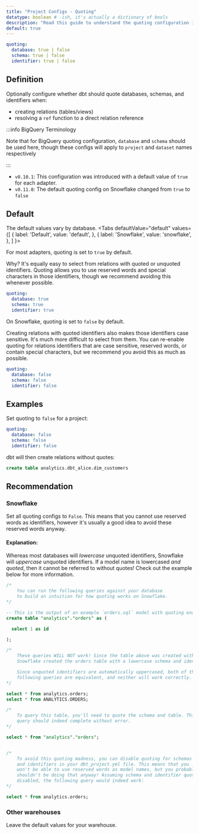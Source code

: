 ```yaml
---
title: "Project Configs - Quoting"
datatype: boolean # -ish, it's actually a dictionary of bools
description: "Read this guide to understand the quoting configuration in dbt."
default: true
---
```

<File name='dbt_project.yml'>

```yml
quoting:
  database: true | false
  schema: true | false
  identifier: true | false

```

</File>

## Definition
Optionally configure whether dbt should quote databases, schemas, and identifiers when:
* creating relations (tables/views)
* resolving a `ref` function to a direct relation reference

:::info BigQuery Terminology

Note that for BigQuery quoting configuration, `database` and `schema` should be used here, though these configs will apply to `project` and `dataset` names respectively

:::

<Changelog>

* `v0.10.1`: This configuration was introduced with a default value of `true` for each adapter.
* `v0.11.0`: The default quoting config on Snowflake changed from `true` to `false`

</Changelog>

## Default

The default values vary by database.
<Tabs
  defaultValue="default"
  values={[
    { label: 'Default', value: 'default', },
    { label: 'Snowflake', value: 'snowflake', },
  ]
}>
<TabItem value="default">

For most adapters, quoting is set to `true` by default.

Why? It's equally easy to select from relations with quoted or unquoted identifiers. Quoting allows you to use reserved words and special characters in those identifiers, though we recommend avoiding this whenever possible.

  <File name='dbt_project.yml'>

```yml
quoting:
  database: true
  schema: true
  identifier: true

```

</File>
</TabItem>
<TabItem value="snowflake">

On Snowflake, quoting is set to `false` by default.

Creating relations with quoted identifiers also makes those identifiers case sensitive. It's much more difficult to select from them. You can re-enable quoting for relations identifiers that are case sensitive, reserved words, or contain special characters, but we recommend you avoid this as much as possible.

<File name='dbt_project.yml'>

```yml
quoting:
  database: false
  schema: false
  identifier: false

```

</File>


</TabItem>

</Tabs>

## Examples
Set quoting to `false` for a project:
<File name='dbt_project.yml'>

```yml
quoting:
  database: false
  schema: false
  identifier: false

```

dbt will then create relations without quotes:

```sql
create table analytics.dbt_alice.dim_customers
```

</File>


## Recommendation

### Snowflake
Set all quoting configs to `False`. This means that you cannot use reserved words as identifiers, however it's usually a good idea to avoid these reserved words anyway.

#### Explanation:

Whereas most databases will _lowercase_ unquoted identifiers, Snowflake will _uppercase_ unquoted identifiers. If a model name is lowercased _and quoted_, then it cannot be referred to without quotes! Check out the example below for more information.

<File name='snowflake_casing.sql'>

```sql
/*
    You can run the following queries against your database
    to build an intuition for how quoting works on Snowflake.
*/

-- This is the output of an example `orders.sql` model with quoting enabled
create table "analytics"."orders" as (

  select 1 as id

);

/*
    These queries WILL NOT work! Since the table above was created with quotes,
    Snowflake created the orders table with a lowercase schema and identifier.

    Since unquoted identifiers are automatically uppercased, both of the
    following queries are equivalent, and neither will work correctly.
*/

select * from analytics.orders;
select * from ANALYTICS.ORDERS;

/*
    To query this table, you'll need to quote the schema and table. This
    query should indeed complete without error.
*/

select * from "analytics"."orders";


/*
    To avoid this quoting madness, you can disable quoting for schemas
    and identifiers in your dbt_project.yml file. This means that you
    won't be able to use reserved words as model names, but you probably
    shouldn't be doing that anyway! Assuming schema and identifier quoting is
    disabled, the following query would indeed work:
*/

select * from analytics.orders;
```

</File>



### Other warehouses
Leave the default values for your warehouse.

